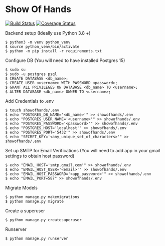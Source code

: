 # Show Of Hands

[![Build Status](https://app.travis-ci.com/gcivil-nyu-org/INET-Wednesday-Spring2023-Team-2.svg?branch=develop)](https://app.travis-ci.com/gcivil-nyu-org/INET-Wednesday-Spring2023-Team-2)
[![Coverage Status](https://coveralls.io/repos/github/gcivil-nyu-org/INET-Wednesday-Spring2023-Team-2/badge.svg?branch=main)](https://coveralls.io/github/gcivil-nyu-org/INET-Wednesday-Spring2023-Team-2?branch=main)


Backend setup (Ideally use Python 3.8 +)
```
$ python3 -m venv python_venv
$ source python_venv/bin/activate
$ python -m pip install -r requirements.txt
```
Configure DB (You will need to have installed Postgres 15)
```
$ sudo su
$ sudo -u postgres psql
$ CREATE DATABASE <db_name>;
$ CREATE USER <username> WITH PASSWORD <password>;
$ GRANT ALL PRIVILEGES ON DATABASE <db_name> TO <username>;
$ ALTER DATABASE <db_name> OWNER TO <username>;
```
Add Credentials to .env
```
$ touch showofhands/.env
$ echo "POSTGRES_DB_NAME='<db_name>'" >> showofhands/.env
$ echo "POSTGRES_USER_NAME='<username>'" >> showofhands/.env
$ echo "POSTGRES_PASSWORD='<password>'" >> showofhands/.env
$ echo "POSTGRES_HOST='localhost'" >> showofhands/.env
$ echo "POSTGRES_PORT='5432'" >> showofhands/.env
$ echo "SECRET_KEY='<any_unique_set_of_characters>'" >> showofhands/.env
```
Set up SMTP for Email Verifications (You will need to add app in your gmail settings to obtain host password)
```
$ echo "EMAIL_HOST='smtp.gmail.com'" >> showofhands/.env
$ echo "EMAIL_HOST_USER='<email>'" >> showofhands/.env
$ echo "EMAIL_HOST_PASSWORD='<app_password>'" >> showofhands/.env
$ echo "EMAIL_PORT=587" >> showofhands/.env
```
Migrate Models
```
$ python manage.py makemigrations
$ python manage.py migrate
```
Create a superuser
```
$ python manage.py createsuperuser
```
Runserver
```
$ python manage.py runserver
```